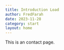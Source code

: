```yaml
---
title: Introduction Load
author: FredFarah
date: 2023-11-28
category: start
layout: home
---
```


This is an contact page.
